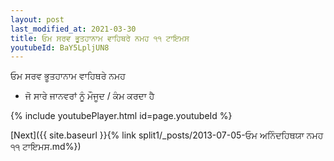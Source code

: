 ```yaml
---
layout: post
last_modified_at: 2021-03-30
title: ਓਮ ਸਰਵ ਭੂਤਹਾਨਾਮ ਵਾਹਿਥਰੇ ਨਮਹ ੧੧ ਟਾਇਮਸ
youtubeId: BaY5LpljUN8
---
```

 
 
 ਓਮ ਸਰਵ ਭੂਤਹਾਨਾਮ ਵਾਹਿਥਰੇ ਨਮਹ  
 
 -  ਜੋ ਸਾਰੇ ਜਾਨਵਰਾਂ ਨੂੰ ਮੌਜੂਦ / ਕੰਮ ਕਰਦਾ ਹੈ 
 
  
 
  
 
 
 
 
 
 


{% include youtubePlayer.html id=page.youtubeId %}
 
[Next]({{ site.baseurl }}{% link  split1/_posts/2013-07-05-ਓਮ ਅਨਿੰਦਹਿਥਯਾ ਨਮਹ ੧੧ ਟਾਇਮਸ.md%})
 
